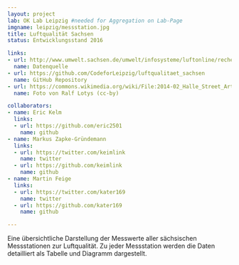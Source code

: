 ```yaml
---
layout: project
lab: OK Lab Leipzig #needed for Aggregation on Lab-Page
imgname: leipzig/messstation.jpg
title: Luftqualität Sachsen
status: Entwicklungsstand 2016

links:
- url: http://www.umwelt.sachsen.de/umwelt/infosysteme/luftonline/recherche.aspx
  name: Datenquelle
- url: https://github.com/CodeforLeipzig/luftqualitaet_sachsen
  name: GitHub Repository
- url: https://commons.wikimedia.org/wiki/File:2014-02_Halle_Street_Art_89.jpg
  name: Foto von Ralf Lotys (cc-by)

collaborators:
- name: Eric Kelm
  links:
  - url: https://github.com/eric2501
    name: github
- name: Markus Zapke-Gründemann
  links:
  - url: https://twitter.com/keimlink
    name: twitter
  - url: https://github.com/keimlink
    name: github
- name: Martin Feige
  links:
  - url: https://twitter.com/kater169
    name: twitter
  - url: https://github.com/kater169
    name: github

---
```


Eine übersichtliche Darstellung der Messwerte aller sächsischen Messstationen zur Luftqualität. Zu jeder Messstation werden die Daten detailliert als Tabelle und Diagramm dargestellt.

